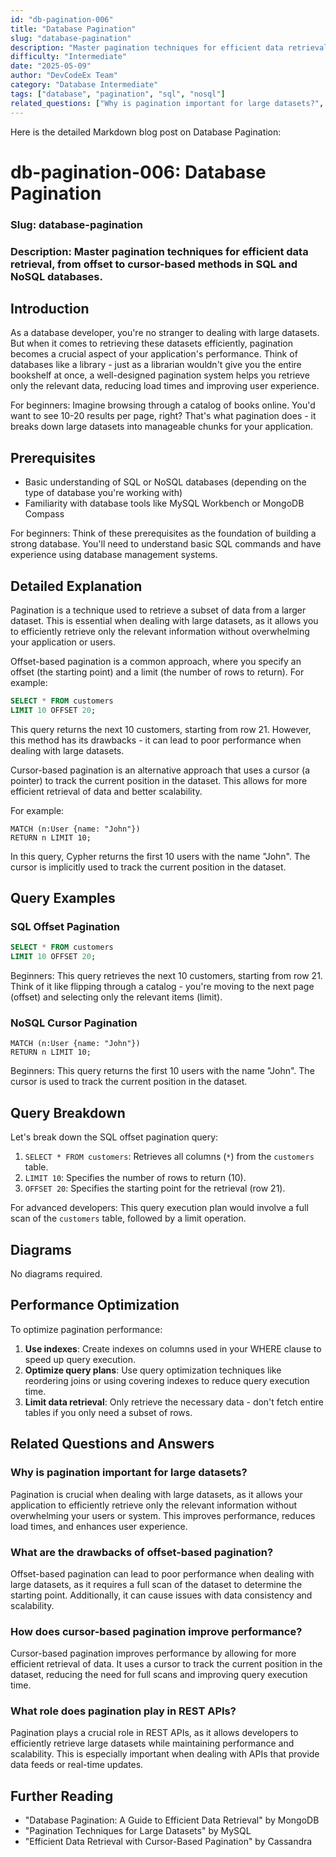 ```yaml
---
id: "db-pagination-006"
title: "Database Pagination"
slug: "database-pagination"
description: "Master pagination techniques for efficient data retrieval, from offset to cursor-based methods in SQL and NoSQL databases."
difficulty: "Intermediate"
date: "2025-05-09"
author: "DevCodeEx Team"
category: "Database Intermediate"
tags: ["database", "pagination", "sql", "nosql"]
related_questions: ["Why is pagination important for large datasets?", "What are the drawbacks of offset-based pagination?", "How does cursor-based pagination improve performance?", "What role does pagination play in REST APIs?"]
---
```


Here is the detailed Markdown blog post on Database Pagination:

# db-pagination-006: Database Pagination
### Slug: database-pagination
### Description: Master pagination techniques for efficient data retrieval, from offset to cursor-based methods in SQL and NoSQL databases.

## Introduction
As a database developer, you're no stranger to dealing with large datasets. But when it comes to retrieving these datasets efficiently, pagination becomes a crucial aspect of your application's performance. Think of databases like a library - just as a librarian wouldn't give you the entire bookshelf at once, a well-designed pagination system helps you retrieve only the relevant data, reducing load times and improving user experience.

For beginners: Imagine browsing through a catalog of books online. You'd want to see 10-20 results per page, right? That's what pagination does - it breaks down large datasets into manageable chunks for your application.

## Prerequisites
* Basic understanding of SQL or NoSQL databases (depending on the type of database you're working with)
* Familiarity with database tools like MySQL Workbench or MongoDB Compass

For beginners: Think of these prerequisites as the foundation of building a strong database. You'll need to understand basic SQL commands and have experience using database management systems.

## Detailed Explanation
Pagination is a technique used to retrieve a subset of data from a larger dataset. This is essential when dealing with large datasets, as it allows you to efficiently retrieve only the relevant information without overwhelming your application or users.

Offset-based pagination is a common approach, where you specify an offset (the starting point) and a limit (the number of rows to return). For example:

```sql
SELECT * FROM customers
LIMIT 10 OFFSET 20;
```

This query returns the next 10 customers, starting from row 21. However, this method has its drawbacks - it can lead to poor performance when dealing with large datasets.

Cursor-based pagination is an alternative approach that uses a cursor (a pointer) to track the current position in the dataset. This allows for more efficient retrieval of data and better scalability.

For example:

```cypher
MATCH (n:User {name: "John"})
RETURN n LIMIT 10;
```

In this query, Cypher returns the first 10 users with the name "John". The cursor is implicitly used to track the current position in the dataset.

## Query Examples

### SQL Offset Pagination
```sql
SELECT * FROM customers
LIMIT 10 OFFSET 20;
```
Beginners: This query retrieves the next 10 customers, starting from row 21. Think of it like flipping through a catalog - you're moving to the next page (offset) and selecting only the relevant items (limit).

### NoSQL Cursor Pagination
```cypher
MATCH (n:User {name: "John"})
RETURN n LIMIT 10;
```
Beginners: This query returns the first 10 users with the name "John". The cursor is used to track the current position in the dataset.

## Query Breakdown

Let's break down the SQL offset pagination query:

1. `SELECT * FROM customers`: Retrieves all columns (`*`) from the `customers` table.
2. `LIMIT 10`: Specifies the number of rows to return (10).
3. `OFFSET 20`: Specifies the starting point for the retrieval (row 21).

For advanced developers: This query execution plan would involve a full scan of the `customers` table, followed by a limit operation.

## Diagrams
No diagrams required.

## Performance Optimization

To optimize pagination performance:

1. **Use indexes**: Create indexes on columns used in your WHERE clause to speed up query execution.
2. **Optimize query plans**: Use query optimization techniques like reordering joins or using covering indexes to reduce query execution time.
3. **Limit data retrieval**: Only retrieve the necessary data - don't fetch entire tables if you only need a subset of rows.

## Related Questions and Answers

### Why is pagination important for large datasets?
Pagination is crucial when dealing with large datasets, as it allows your application to efficiently retrieve only the relevant information without overwhelming your users or system. This improves performance, reduces load times, and enhances user experience.

### What are the drawbacks of offset-based pagination?
Offset-based pagination can lead to poor performance when dealing with large datasets, as it requires a full scan of the dataset to determine the starting point. Additionally, it can cause issues with data consistency and scalability.

### How does cursor-based pagination improve performance?
Cursor-based pagination improves performance by allowing for more efficient retrieval of data. It uses a cursor to track the current position in the dataset, reducing the need for full scans and improving query execution time.

### What role does pagination play in REST APIs?
Pagination plays a crucial role in REST APIs, as it allows developers to efficiently retrieve large datasets while maintaining performance and scalability. This is especially important when dealing with APIs that provide data feeds or real-time updates.

## Further Reading

* "Database Pagination: A Guide to Efficient Data Retrieval" by MongoDB
* "Pagination Techniques for Large Datasets" by MySQL
* "Efficient Data Retrieval with Cursor-Based Pagination" by Cassandra